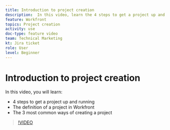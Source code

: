 ```yaml
---
title: Introduction to project creation
description:  In this video, learn the 4 steps to get a project up and running, the definition of a project in Workfront and the 3 most common ways of creating a project.
feature: Workfront 
topics: Project creation
activity: use
doc-type: feature video
team: Technical Marketing
kt: Jira ticket
role: User
level: Beginner
---
```

# Introduction to project creation

In this video, you will learn:

* 4 steps to get a project up and running
* The definition of a project in Workfront
* The 3 most common ways of creating a project

>[!VIDEO](https://video.tv.adobe.com/v/335082/?quality=12)